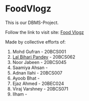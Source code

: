 # FoodVlogz
This is our DBMS-Project.

Follow the link to visit site: [Food Vlogz](https://its-gufran.github.io/FoodVlogz/frontend/)

Made by collective efforts of:
1. Mohd Gufran - 20BCS001
2. [Lal Bihari Pandey](https://github.com/xpandeyed) - 20BCS062
3. Noor Jabeen - 20BCS045
4. Saamiya Ahsan - 
5. Adnan Ilahi - 20BCS007
6. Ayoob Bhat -
7. Ejaz Ahmed - 20BEC024
8. Viraj Varshney - 20BCS071
9. Ilham - 
